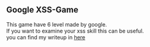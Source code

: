 ## Google XSS-Game

This game have 6 level made by google.<br/>
If you want to examine your xss skill this can be useful. <br/>
you can find my writeup in [here](https://gist.github.com/Aseyed/154d2274f7fba823f93857938dd4adc7)
